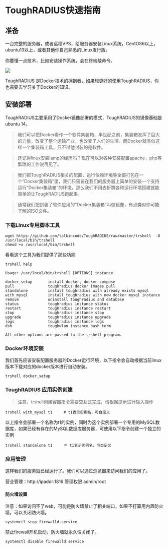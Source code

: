 # ToughRADIUS快速指南

## 准备

一台完整的服务器，或者远程VPS，给服务器安装Linux系统，CentOS6以上，ubuntu13以上，或者其他你自己熟悉的Linux发行版。

你要懂一点技术，比如安装操作系统，会在终端敲命令。

![][image-1]

ToughRADIUS 是Docker技术的拥抱者，如果想更好的使用ToughRADIUS，你也需要去学习关于Docker的知识。

## 安装部署

ToughRADIUS主要采用了Docker镜像部署的模式，ToughRADIUS的镜像基础是ubuntu 14。

> 我们可以把Docker看作一个软件集装箱，半世纪之前，集装箱发挥了巨大的力量，改变了整个运输产业，也改变了人们的生活。而Docker就类似这样一个集装箱工具，只不过他封装的是软件。

> 还记得linux安装lamp的经历吗？现在可以对各种安装配置apache，php等繁琐的工作说再见了。

> 我们把ToughRADIUS相关的配置，运行依赖环境等全部打包在一个“Docker集装箱”里，我们只需要在我们的服务器上简单的安装一个支持运行“Docker集装箱”的环境，那么我们不用去折腾各种运行环境搭建就能简单的让ToughRADIUS跑起来。

> 通常我们把封装了软件应用的“Docker集装箱”叫做镜像，有点类似你可能了解的ISO文件。

### 下载Linux专用脚本工具

	wget https://github.com/talkincode/ToughRADIUS/raw/master/trshell  -O /usr/local/bin/trshell
	chmod +x /usr/local/bin/trshell

看看这个工具为我们提供了那些功能

	trshell help

	Usage: /usr/local/bin/trshell [OPTIONS] instance
	
	docker_setup       install docker, docker-compose
	pull               toughradius docker images pull
	standalone         install toughradius with already exists mysql
	with_mysql         install toughradius with new docker mysql instance
	remove             uninstall toughradius and database
	status             toughradius instance status
	restart            toughradius instance restart
	stop               toughradius instance stop
	upgrade            toughradius instance upgrade
	logs               toughradius instance logs
	dsh                toughwlan instance bash term
	
	All other options are passed to the trshell program.

### Docker环境安装

我们首先应该安装配置服务器的Docker运行环境，以下指令会自动根据当前linux版本下载对应的docker版本进行自动安装。

	trshell docker_setup


### ToughRADIUS 应用实例创建

> 注意，trshell创建容器指令需要交互式完成，请根据提示进行输入操作

	trshell with_mysql t1     # t1表示实例名，可自定义

以上指令会部署一个名称为t1的实例，同时为这个实例部署一个专用的MySQL数据库，如果已经有存在的MySQL数据库服务器，可使用以下指令创建一个独立的实例

	trshell standalone t1     ＃ t1表示实例名，可自定义

### 应用管理

这样我们的服务就已经运行了。我们可以通过浏览器来访问我们的应用了。

营业管理：http://ipaddr:1816   管理权限 admin/root


#### 防火墙设置

注意：如果访问不了web，可能是防火墙禁止了相关端口，如果不打算用内置防火墙，可以关闭防火墙。

	systemctl stop firewalld.service

禁止firewall开机启动，防火墙就永久性关闭了。

	systemctl disable firewalld.service



[image-1]:	../imgs/docker.png
